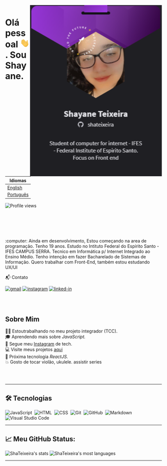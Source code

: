 
<img align="right" height="550rem" src="preview/githubcard.png"/>

<h1 align="left">Olá pessoal <img src="https://raw.githubusercontent.com/ABSphreak/ABSphreak/master/gifs/Hi.gif" width="30px">. Sou Shayane.</h1>
</h1>

<br />
<br />

|  Idiomas    |
|-----------|
|[English](README.md)| 
|[Português](readme_ptBR.md)| 
 

<p align="left"> <img src="https://komarev.com/ghpvc/?username=ShaTeixeira&color=red" alt="Profile views" /> </p>

<br />
<br />
<br />
<br />


<p align="left"> 
  :computer: Ainda em desenvolvimento, Estou começando na area de programação. Tenho 19 anos. Estudo no Intituto Federal do Espírito Santo - IFES CAMPUS SERRA. Tecnico em Informática p/ Internet Integrado ao Ensino Médio. Tenho intenção em fazer Bacharelado de Sistemas de Informação. Quero trabalhar com Front-End, também estou estudando UX/UI 
</p>


📬 Contato

[![gmail](https://img.shields.io/badge/Gmail-D14836?style=for-the-badge&logo=Gmail&logoColor=white)](mailto:mailto:shayaneteixeira@gmail.com)
[![instagram](https://img.shields.io/badge/Instagram-E4405F?style=for-the-badge&logo=instagram&logoColor=white)](https://www.instagram.com/shay_teixeir02/)
[![linked-in](https://img.shields.io/badge/Linkedin-0077B5?style=for-the-badge&logo=LinkedIn&logoColor=white)](https://www.linkedin.com/in/shayane-teixeira-4520b2196/)
   
<br />
<br />
<!-- About -->

## Sobre Mim 
  👩‍🎓 Estoutrabalhando no meu projeto integrador (TCC).
  <br />
  🎓 Aprendendo mais sobre *JavaScript.* 
  <br />
  🔆 Segue meu [Instagram](https://www.instagram.com/byte__dev/) de tech. 
  <br />
  💻 Visite meus projetos [aqui](https://github.com/ShaTeixeira?tab=repositories)
  <br />
  🔷 Próxima tecnologia *ReactJS.*  
  💥 Gosto de tocar violão, ukulele. assistir series
  
<br><br>

---

## 🛠 Tecnologias

![JavaScript](https://img.shields.io/badge/-JavaScript-05122A?style=for-the-badge&logo=JAVASCRIPT&logoColor=javascript)&nbsp;
![HTML](https://img.shields.io/badge/-HTML-05122A?style=for-the-badge&logo=HTML5&logoColor=html)&nbsp;
![CSS](https://img.shields.io/badge/-CSS-05122A?style=for-the-badge&logo=CSS3&logoColor=css)&nbsp;
![Git](https://img.shields.io/badge/-Git-05122A?style=for-the-badge&logo=GIT&logoColor=git)&nbsp;
![GitHub](https://img.shields.io/badge/-GitHub-05122A?style=for-the-badge&logo=GITHUB&logoColor=github)&nbsp;
![Markdown](https://img.shields.io/badge/-Markdown-05122A?style=for-the-badge&logo=MARKDOWN&logoColor=Markdown)&nbsp;
![Visual Studio Code](https://img.shields.io/badge/-Visual%20Studio%20Code-05122A?style=for-the-badge&logo=Visual-Studio-Code&logoColor=vscode)&nbsp;

---

## 📈 Meu GitHub Status:

<p align="left">
<img width="500em" src="https://github-readme-stats.vercel.app/api?username=ShaTeixeira&show_icons=true&theme=vision-friendly-dark" alt="ShaTeixeira's stats"/>
<img width="500em" src="https://github-readme-stats.vercel.app/api/top-langs/?username=ShaTeixeira&layout=compact&theme=vision-friendly-dark" alt="ShaTeixeira's most languages"/>
</p>

---
